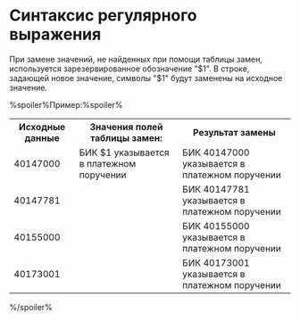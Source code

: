 # Синтаксис регулярного выражения

При замене значений, не найденных при помощи таблицы замен, используется зарезервированное обозначение "$1". В строке, задающей новое значение, символы "$1" будут заменены на исходное значение.

%spoiler%Пример:%spoiler%

<table>
 <tr><th>Исходные данные</th><th>Значения полей таблицы замен:</th><th>Результат замены</th></tr>
 <tr><td>40147000</td><td rowspan="4" valign="top">БИК $1 указывается в платежном поручении</td><td>БИК 40147000 указывается в платежном поручении</td></tr>
 <tr><td>40147781</td><td>БИК 40147781 указывается в платежном поручении</td></tr>
 <tr><td>40155000</td><td>БИК 40155000 указывается в платежном поручении</td></tr>
 <tr><td>40173001</td><td>БИК 40173001 указывается в платежном поручении</td></tr>
</table>

%/spoiler%